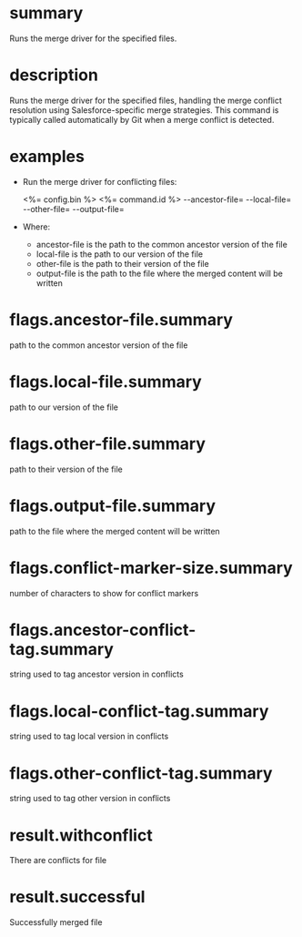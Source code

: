 # summary

Runs the merge driver for the specified files.

# description

Runs the merge driver for the specified files, handling the merge conflict resolution using Salesforce-specific merge strategies. This command is typically called automatically by Git when a merge conflict is detected.

# examples

- Run the merge driver for conflicting files:

  <%= config.bin %> <%= command.id %> --ancestor-file=<value> --local-file=<value> --other-file=<value> --output-file=<value>

- Where:
  - ancestor-file is the path to the common ancestor version of the file
  - local-file is the path to our version of the file
  - other-file is the path to their version of the file
  - output-file is the path to the file where the merged content will be written

# flags.ancestor-file.summary

path to the common ancestor version of the file

# flags.local-file.summary

path to our version of the file

# flags.other-file.summary

path to their version of the file

# flags.output-file.summary

path to the file where the merged content will be written

# flags.conflict-marker-size.summary
number of characters to show for conflict markers

# flags.ancestor-conflict-tag.summary
string used to tag ancestor version in conflicts

# flags.local-conflict-tag.summary
string used to tag local version in conflicts

# flags.other-conflict-tag.summary
string used to tag other version in conflicts

# result.withconflict

There are conflicts for file

# result.successful

Successfully merged file
